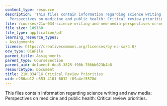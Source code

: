 ```yaml
---
content_type: resource
description: 'This files contain information regarding science writing and new media:
  Perspectives on medicine and public health: Critical review priorities.'
file: /courses/21w-034-science-writing-and-new-media-perspectives-on-medicine-and-public-health-fall-2016/e286ab12e55341016012f09a4ef5578d_MIT21W_034F16_CritRevPrio..pdf
file_size: 109160
file_type: application/pdf
learning_resource_types:
- Assignments
license: https://creativecommons.org/licenses/by-nc-sa/4.0/
ocw_type: OCWFile
parent_title: Assignments
parent_type: CourseSection
parent_uid: 4e1aeeef-dea5-3825-f90b-766bb023b4b8
resourcetype: Document
title: 21W.034F16 Critical Review Priorities
uid: e286ab12-e553-4101-6012-f09a4ef5578d
---
```

This files contain information regarding science writing and new media: Perspectives on medicine and public health: Critical review priorities.